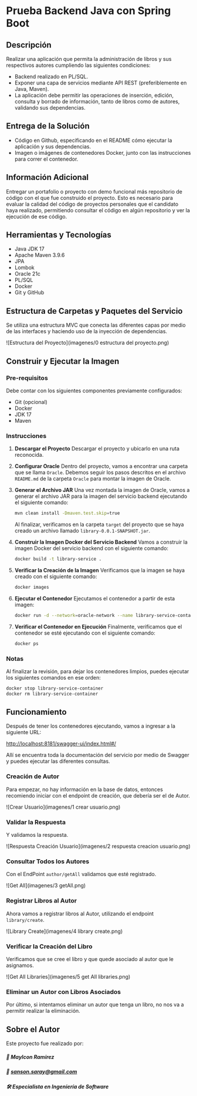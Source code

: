 # Prueba Backend Java con Spring Boot

## Descripción
Realizar una aplicación que permita la administración de libros y sus respectivos autores cumpliendo las siguientes condiciones:

- Backend realizado en PL/SQL.
- Exponer una capa de servicios mediante API REST (preferiblemente en Java, Maven).
- La aplicación debe permitir las operaciones de inserción, edición, consulta y borrado de información, tanto de libros como de autores, validando sus dependencias.

## Entrega de la Solución
- Código en Github, especificando en el README cómo ejecutar la aplicación y sus dependencias.
- Imagen o imágenes de contenedores Docker, junto con las instrucciones para correr el contenedor.

## Información Adicional
Entregar un portafolio o proyecto con demo funcional más repositorio de código con el que fue construido el proyecto. Esto es necesario para evaluar la calidad del código de proyectos personales que el candidato haya realizado, permitiendo consultar el código en algún repositorio y ver la ejecución de ese código.

## Herramientas y Tecnologías
- Java JDK 17
- Apache Maven 3.9.6
- JPA
- Lombok
- Oracle 21c
- PL/SQL
- Docker
- Git y GitHub

## Estructura de Carpetas y Paquetes del Servicio
Se utiliza una estructura MVC que conecta las diferentes capas por medio de las interfaces y haciendo uso de la inyección de dependencias.

![Estructura del Proyecto](imagenes/0 estructura del proyecto.png)

## Construir y Ejecutar la Imagen

### Pre-requisitos
Debe contar con los siguientes componentes previamente configurados:
- Git (opcional)
- Docker
- JDK 17
- Maven

### Instrucciones

1. **Descargar el Proyecto**
   Descargar el proyecto y ubicarlo en una ruta reconocida.

2. **Configurar Oracle**
   Dentro del proyecto, vamos a encontrar una carpeta que se llama `Oracle`. Debemos seguir los pasos descritos en el archivo `README.md` de la carpeta `Oracle` para montar la imagen de Oracle.

3. **Generar el Archivo JAR**
   Una vez montada la imagen de Oracle, vamos a generar el archivo JAR para la imagen del servicio backend ejecutando el siguiente comando:

   ```bash
   mvn clean install -Dmaven.test.skip=true
   ```

   Al finalizar, verificamos en la carpeta `target` del proyecto que se haya creado un archivo llamado `library-0.0.1-SNAPSHOT.jar`.

4. **Construir la Imagen Docker del Servicio Backend**
   Vamos a construir la imagen Docker del servicio backend con el siguiente comando:

   ```bash
   docker build -t library-service .
   ```

5. **Verificar la Creación de la Imagen**
   Verificamos que la imagen se haya creado con el siguiente comando:

   ```bash
   docker images
   ```

6. **Ejecutar el Contenedor**
   Ejecutamos el contenedor a partir de esta imagen:

   ```bash
   docker run -d --network=oracle-network --name library-service-container -p 8181:8181 library-service
   ```

7. **Verificar el Contenedor en Ejecución**
   Finalmente, verificamos que el contenedor se esté ejecutando con el siguiente comando:

   ```bash
   docker ps
   ```

### Notas
Al finalizar la revisión, para dejar los contenedores limpios, puedes ejecutar los siguientes comandos en ese orden:

```bash
docker stop library-service-container
docker rm library-service-container
```

## Funcionamiento
Después de tener los contenedores ejecutando, vamos a ingresar a la siguiente URL:

[http://localhost:8181/swagger-ui/index.html#/](http://localhost:8181/swagger-ui/index.html#/)

Allí se encuentra toda la documentación del servicio por medio de Swagger y puedes ejecutar las diferentes consultas.

### Creación de Autor
Para empezar, no hay información en la base de datos, entonces recomiendo iniciar con el endpoint de creación, que debería ser el de Autor.

![Crear Usuario](imagenes/1 crear usuario.png)

### Validar la Respuesta
Y validamos la respuesta.

![Respuesta Creación Usuario](imagenes/2 respuesta creacion usuario.png)

### Consultar Todos los Autores
Con el EndPoint `author/getAll` validamos que esté registrado.

![Get All](imagenes/3 getAll.png)

### Registrar Libros al Autor
Ahora vamos a registrar libros al Autor, utilizando el endpoint `library/create`.

![Library Create](imagenes/4 library create.png)

### Verificar la Creación del Libro
Verificamos que se cree el libro y que quede asociado al autor que le asignamos.

![Get All Libraries](imagenes/5 get All libraries.png)

### Eliminar un Autor con Libros Asociados
Por último, si intentamos eliminar un autor que tenga un libro, no nos va a permitir realizar la eliminación.
## Sobre el Autor
Este proyecto fue realizado por:
##### 🌟 Maylcon Ramirez 
##### 📧 sanson.saray@gmail.com
##### 🛠 Especialista en Ingeniería de Software